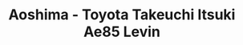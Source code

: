 ---
layout: product
title: "Aoshima - Toyota Takeuchi Itsuki Ae85 Levin"
price: "TBA" 
desc: "N/A"
img_path: "/assets/img/AO57346.webp"
brand: "N/A"
available: false
special_offer: false
new: false
soon: false
cat: "010000"
subcat: "013700"
subsubcat: "0N/A"
sifra: "AO57346"
popular: false
spec: false
---